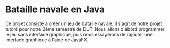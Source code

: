 # Bataille navale en Java

Ce projet consiste a créer un jeu de bataille navale, il s'agit de notre projet tutoré pour notre 2ème semestre de DUT.
Nous allons d'abord programmer le jeu sans interface graphique, puis nous essayerons de rajouter une interface graphique à l'aide de JavaFX.
